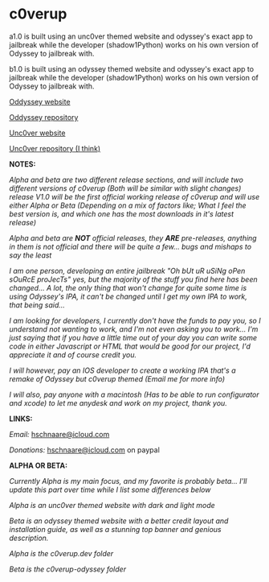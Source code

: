 # c0verup
a1.0 is built using an unc0ver themed website and odyssey's exact app to jailbreak while the developer (shadow1Python) works on his own version of Odyssey to jailbreak with.

b1.0 is built using an odyssey themed website and odyssey's exact app to jailbreak while the developer (shadow1Python) works on his own version of Odyssey to jailbreak with.

[Oddyssey website](https://theodyssey.dev/)

[Oddyssey repository](https://github.com/TheOdysseyJB/Odyssey)

[Unc0ver website](https://unc0ver.dev/)

[Unc0ver repository (I think)](https://github.com/pwn20wndstuff/Undecimus)


**NOTES:**

*Alpha and beta are two different release sections, and will include two different versions of c0verup (Both will be similar with slight changes) release V1.0 will be the first official working release of c0verup and will use either Alpha or Beta (Depending on a mix of factors like; What I feel the best version is, and which one has the most downloads in it's latest release)*

*Alpha and beta are **NOT** official releases, they **ARE** pre-releases, anything in them is not official and there will be quite a few... bugs and mishaps to say the least*

*I am one person, developing an entire jailbreak "Oh bUt uR uSiNg oPen sOuRcE proJecTs" yes, but the majority of the stuff you find here has been changed... A lot, the only thing that won't change for quite some time is using Odyssey's IPA, it can't be changed until I get my own IPA to work, that being said...*

*I am looking for developers, I currently don't have the funds to pay you, so I understand not wanting to work, and I'm not even asking you to work... I'm just saying that if you have a little time out of your day you can write some code in either Javascript or HTML that would be good for our project, I'd appreciate it and of course credit you.*

*I will however, pay an IOS developer to create a working IPA that's a remake of Odyssey but c0verup themed (Email me for more info)*

*I will also, pay anyone with a macintosh (Has to be able to run configurator and xcode) to let me anydesk and work on my project, thank you.*

**LINKS:**

*Email:* hschnaare@icloud.com

*Donations:* hschnaare@icloud.com on paypal

**ALPHA OR BETA:**

*Currently Alpha is my main focus, and my favorite is probably beta... I'll update this part over time while I list some differences below*

*Alpha is an unc0ver themed website with dark and light mode*

*Beta is an odyssey themed website with a better credit layout and installation guide, as well as a stunning top banner and genious description.*

*Alpha is the c0verup.dev folder*

*Beta is the c0verup-odyssey folder*
